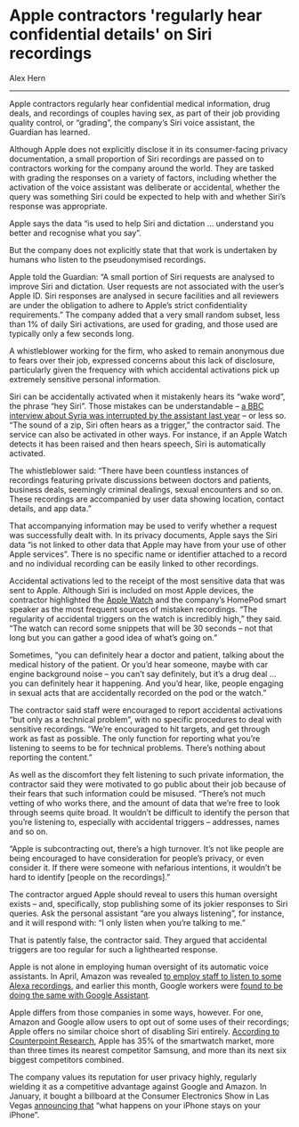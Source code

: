 # Apple contractors 'regularly hear confidential details' on Siri recordings

Alex Hern

---

Apple contractors regularly hear confidential medical information, drug deals, and recordings of couples having sex, as part of their job providing quality control, or “grading”, the company’s Siri voice assistant, the Guardian has learned.

Although Apple does not explicitly disclose it in its consumer-facing privacy documentation, a small proportion of Siri recordings are passed on to contractors working for the company around the world. They are tasked with grading the responses on a variety of factors, including whether the activation of the voice assistant was deliberate or accidental, whether the query was something Siri could be expected to help with and whether Siri’s response was appropriate.

Apple says the data “is used to help Siri and dictation … understand you better and recognise what you say”.

But the company does not explicitly state that that work is undertaken by humans who listen to the pseudonymised recordings.

Apple told the Guardian: “A small portion of Siri requests are analysed to improve Siri and dictation. User requests are not associated with the user’s Apple ID. Siri responses are analysed in secure facilities and all reviewers are under the obligation to adhere to Apple’s strict confidentiality requirements.” The company added that a very small random subset, less than 1% of daily Siri activations, are used for grading, and those used are typically only a few seconds long.

A whistleblower working for the firm, who asked to remain anonymous due to fears over their job, expressed concerns about this lack of disclosure, particularly given the frequency with which accidental activations pick up extremely sensitive personal information.

Siri can be accidentally activated when it mistakenly hears its “wake word”, the phrase “hey Siri”. Those mistakes can be understandable – [a BBC interview about Syria was interrupted by the assistant last year](https://www.bbc.co.uk/news/av/uk-politics-44701007/gavin-williamson-interrupted-by-siri-during-commons-statement) – or less so. “The sound of a zip, Siri often hears as a trigger,” the contractor said. The service can also be activated in other ways. For instance, if an Apple Watch detects it has been raised and then hears speech, Siri is automatically activated.

The whistleblower said: “There have been countless instances of recordings featuring private discussions between doctors and patients, business deals, seemingly criminal dealings, sexual encounters and so on. These recordings are accompanied by user data showing location, contact details, and app data.”

That accompanying information may be used to verify whether a request was successfully dealt with. In its privacy documents, Apple says the Siri data “is not linked to other data that Apple may have from your use of other Apple services”. There is no specific name or identifier attached to a record and no individual recording can be easily linked to other recordings.

Accidental activations led to the receipt of the most sensitive data that was sent to Apple. Although Siri is included on most Apple devices, the contractor highlighted the [Apple Watch](https://www.theguardian.com/technology/apple-watch) and the company’s HomePod smart speaker as the most frequent sources of mistaken recordings. “The regularity of accidental triggers on the watch is incredibly high,” they said. “The watch can record some snippets that will be 30 seconds – not that long but you can gather a good idea of what’s going on.”

Sometimes, “you can definitely hear a doctor and patient, talking about the medical history of the patient. Or you’d hear someone, maybe with car engine background noise – you can’t say definitely, but it’s a drug deal … you can definitely hear it happening. And you’d hear, like, people engaging in sexual acts that are accidentally recorded on the pod or the watch.”

The contractor said staff were encouraged to report accidental activations “but only as a technical problem”, with no specific procedures to deal with sensitive recordings. “We’re encouraged to hit targets, and get through work as fast as possible. The only function for reporting what you’re listening to seems to be for technical problems. There’s nothing about reporting the content.”

As well as the discomfort they felt listening to such private information, the contractor said they were motivated to go public about their job because of their fears that such information could be misused. “There’s not much vetting of who works there, and the amount of data that we’re free to look through seems quite broad. It wouldn’t be difficult to identify the person that you’re listening to, especially with accidental triggers – addresses, names and so on.

“Apple is subcontracting out, there’s a high turnover. It’s not like people are being encouraged to have consideration for people’s privacy, or even consider it. If there were someone with nefarious intentions, it wouldn’t be hard to identify [people on the recordings].”

The contractor argued Apple should reveal to users this human oversight exists – and, specifically, stop publishing some of its jokier responses to Siri queries. Ask the personal assistant “are you always listening”, for instance, and it will respond with: “I only listen when you’re talking to me.”

That is patently false, the contractor said. They argued that accidental triggers are too regular for such a lighthearted response.

Apple is not alone in employing human oversight of its automatic voice assistants. In April, Amazon was revealed [to employ staff to listen to some Alexa recordings](https://www.theguardian.com/technology/2019/apr/11/amazon-staff-listen-to-customers-alexa-recordings-report-says), and earlier this month, Google workers were [found to be doing the same with Google Assistant](https://www.theguardian.com/technology/2019/jul/11/google-home-assistant-listen-recordings-users-privacy).

Apple differs from those companies in some ways, however. For one, Amazon and Google allow users to opt out of some uses of their recordings; Apple offers no similar choice short of disabling Siri entirely. [According to Counterpoint Research](https://www.counterpointresearch.com/global-smartwatch-shipments-grew-48yoy-q1-2019-one-three-apple-watch/), Apple has 35% of the smartwatch market, more than three times its nearest competitor Samsung, and more than its next six biggest competitors combined.

The company values its reputation for user privacy highly, regularly wielding it as a competitive advantage against Google and Amazon. In January, it bought a billboard at the Consumer Electronics Show in Las Vegas [announcing that](https://www.theguardian.com/technology/2019/may/09/google-sundar-pichai-privacy-apple-facebook-data) “what happens on your iPhone stays on your iPhone”.